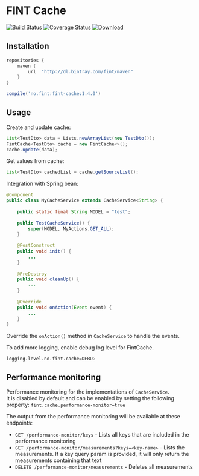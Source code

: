 # FINT Cache

[![Build Status](https://jenkins.fintlabs.no/buildStatus/icon?job=FINTlabs/fint-cache/master)](https://jenkins.fintlabs.no/job/FINTlabs/fint-cache/master)
[![Coverage Status](https://coveralls.io/repos/github/FINTLabs/fint-cache/badge.svg?branch=master)](https://coveralls.io/github/FINTLabs/fint-cache?branch=master)
[![Download](https://api.bintray.com/packages/fint/maven/fint-cache/images/download.svg) ](https://bintray.com/fint/maven/fint-cache/_latestVersion)

## Installation
```groovy
repositories {
    maven {
        url  "http://dl.bintray.com/fint/maven" 
    }
}

compile('no.fint:fint-cache:1.4.0')
```

## Usage

Create and update cache:
```java
List<TestDto> data = Lists.newArrayList(new TestDto());
FintCache<TestDto> cache = new FintCache<>();
cache.update(data);
```

Get values from cache:
```java
List<TestDto> cachedList = cache.getSourceList();
```

Integration with Spring bean:
```java
@Component
public class MyCacheService extends CacheService<String> {
    
    public static final String MODEL = "test";
    
    public TestCacheService() {
        super(MODEL, MyActions.GET_ALL);
    }
    
    @PostConstruct
    public void init() {
        ...
    }
    
    @PreDestroy
    public void cleanUp() {
        ...
    }
    
    @Override
    public void onAction(Event event) {
        ...
    }
}
```

Override the `onAction()` method in `CacheService` to handle the events.


To add more logging, enable debug log level for FintCache.

```properties
logging.level.no.fint.cache=DEBUG
```


## Performance monitoring

Performance monitoring for the implementations of `CacheService`.  
It is disabled by default and can be enabled by setting the following property: `fint.cache.performance-monitor=true`

The output from the performance monitoring will be available at these endpoints:  
* `GET /performance-monitor/keys` - Lists all keys that are included in the performance monitoring
* `GET /performance-monitor/measurements?keys=<key-name>` - Lists the measurements. If a key query param is provided, it will only return the measurements containing that text
* `DELETE /performance-monitor/measurements` - Deletes all measurements
